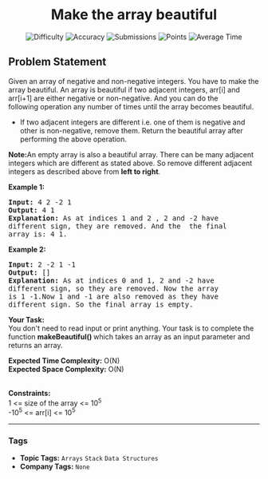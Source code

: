 <h1 align="center">Make the array beautiful</h1>

<p align="center">
  <img alt="Difficulty" title="Difficulty" src="https://custom-icon-badges.demolab.com/badge/Difficulty: Easy-1F222E?style=for-the-badge&logoColor=white&logo=fire"/>
  <img alt="Accuracy" title="Accuracy" src="https://custom-icon-badges.demolab.com/badge/Accuracy: 49.96%25-1F222E?style=for-the-badge&logoColor=white&logo=target"/>
  <img alt="Submissions" title="Submissions" src="https://custom-icon-badges.demolab.com/badge/Submissions: 62K+-1F222E?style=for-the-badge&logoColor=white&logo=repo"/>
  <img alt="Points" title="Points" src="https://custom-icon-badges.demolab.com/badge/Points: 2-1F222E?style=for-the-badge&logoColor=white&logo=award"/>
  <img alt="Average Time" title="Average Time" src="https://custom-icon-badges.demolab.com/badge/Average%20Time: N/A-1F222E?style=for-the-badge&logoColor=white&logo=clock"/>
</p>

## Problem Statement

Given an array of negative and non-negative integers. You have to make the array beautiful. An array is beautiful if two adjacent integers, arr[i] and arr[i+1] are either negative or non-negative. And you can do the following operation any number of times until the array becomes beautiful.

- If two adjacent integers are different i.e. one of them is negative and other is non-negative, remove them.
Return the beautiful array after performing the above operation.

<b>Note:</b>An empty array is also a beautiful array. There can be many adjacent integers which are different as stated above. So remove different adjacent integers as described above from <b>left to right</b>.

<b>Example 1:</b>

<pre><b>Input: </b>4 2 -2 1<b>
Output: </b>4 1
<b>Explanation:</b> As at indices 1 and 2 , 2 and -2 have
different sign, they are removed. And the  the final
array is: 4 1.
</pre>

<b>Example 2:</b>

<pre><b>Input: </b>2 -2 1 -1<b>
Output: </b>[]<b>
Explanation: </b>As at indices 0 and 1, 2 and -2 have
different sign, so they are removed. Now the array
is 1 -1.Now 1 and -1 are also removed as they have
different sign. So the final array is empty. </pre>

<b>Your Task:</b><br>
You don't need to read input or print anything. Your task is to complete the function <b>makeBeautiful() </b>which takes an array as an input parameter and returns an array.

<b>Expected Time Complexity:</b> O(N)<br>
<b>Expected Space Complexity:</b> O(N)

<br>
<b>Constraints:</b><br>
1 <= size of the array <= 10<sup>5</sup><br>
-10<sup>5</sup> <= arr[i] <= 10<sup>5</sup><br>


<hr>

### Tags
- **Topic Tags:** `Arrays` `Stack` `Data Structures`
- **Company Tags:** `None`
